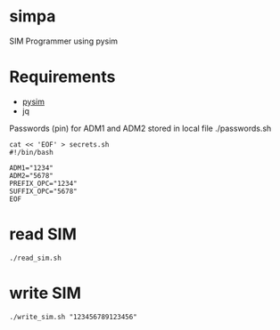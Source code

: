 # simpa
SIM Programmer using pysim

# Requirements
- [pysim](https://osmocom.org/projects/pysim/wiki)
- jq

Passwords (pin) for ADM1 and ADM2 stored in local file ./passwords.sh 
```
cat << 'EOF' > secrets.sh
#!/bin/bash

ADM1="1234"
ADM2="5678"
PREFIX_OPC="1234"
SUFFIX_OPC="5678"
EOF
```
# read SIM
```
./read_sim.sh
```
# write SIM
```
./write_sim.sh "123456789123456"
```

